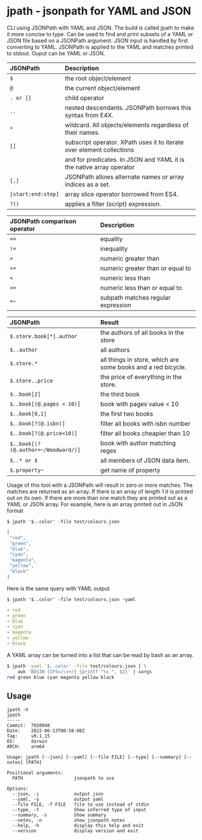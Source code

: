 # jpath - jsonpath for YAML and JSON

CLI using JSONPath with YAML and JSON. The build is called jpath to make it more concise to type. Can be used to find
and print subsets of a YAML or JSON file based on a JSONPath argument. JSON input is handled by first converting to
YAML. JSONPath is applied to the YAML and matches printed to stdout.  Ouput can be YAML or JSON.

| JSONPath           | Description                                                           |
| :----------------- | :-------------------------------------------------------------------- |
| `$`                | the root object/element                                               |
| `@`                | the current object/element                                            |
| `. or []`          | child operator                                                        |
| `..`               | nested descendants. JSONPath borrows this syntax from E4X.            |
| `*`                | wildcard. All objects/elements regardless of their names.             |
| `[]`               | subscript operator. XPath uses it to iterate over element collections |
|                    | and for predicates. In JSON and YAML it is the native array operator  |
| `[,]`              | JSONPath allows alternate names or array indices as a set.            |
| `[start:end:step]` | array slice operator borrowed from ES4.                               |
| `?()`              | applies a filter (script) expression.                                 |

| JSONPath comparison operator | Description                        |
| :--------------------------- | :--------------------------------- |
| `==`                         | equality                           |
| `!=`                         | inequality                         |
| `>`                          | numeric greater than               |
| `>=`                         | numeric greater than or equal to   |
| `<`                          | numeric less than                  |
| `<=`                         | numeric less than or equal to      |
| `=~`                         | subpath matches regular expression |

| JSONPath                            | Result                                                       |
| :---------------------------------- | :----------------------------------------------------------- |
| `$.store.book[*].author`            | the authors of all books in the store                        |
| `$..author`                         | all authors                                                  |
| `$.store.*`                         | all things in store, which are some books and a red bicycle. |
| `$.store..price`                    | the price of everything in the store.                        |
| `$..book[2]`                        | the third book                                               |
| `$..book[(@.pages < 10)]`           | book with pages value < 10                                   |
| `$..book[0,1]`                      | the first two books                                          |
| `$..book[?(@.isbn)]`                | filter all books with isbn number                            |
| `$..book[?(@.price<10)]`            | filter all books cheapier than 10                            |
| `$..book[(?(@.author=~/Woodward/)]` | book with author matching regex                              |
| `$..* or $`                         | all members of JSON data item.                               |
| `$.property~`                       | get name of property                                         |

Usage of this tool with a JSONPath will result in zero or more matches. The matches are returned as an array. If there
is an array of length 1 it is printed out on its own. If there are more than one match they are printed out as a YAML or
JSON array. For example, here is an array printed out in JSON format

`$ jpath '$..color' -file test/colours.json`
```json
[
 "red",
 "green",
 "blue",
 "cyan",
 "magenta",
 "yellow",
 "black"
]
```

Here is the same query with YAML output

`$ jpath '$..color' -file test/colours.json -yaml`
```yaml
- red
- green
- blue
- cyan
- magenta
- yellow
- black
```

A YAML array can be turned into a list that can be read by bash as an array.

```sh
$ jpath -yaml '$..color' -file test/colours.json | \
    awk 'BEGIN {IFS=/\s+/} {printf "%s ", $2}' | xargs
red green blue cyan magenta yellow black
```

## Usage

```
jpath -h
jpath
-----
Commit:  7920948
Date:    2022-06-13T00:58:08Z
Tag:     v0.1.15
OS:      darwin
ARCH:    arm64

Usage: jpath [--json] [--yaml] [--file FILE] [--type] [--summary] [--notes] [PATH]

Positional arguments:
  PATH                   jsonpath to use

Options:
  --json, -j             output json
  --yaml, -y             output yaml
  --file FILE, -f FILE   file to use instead of stdin
  --type, -t             Show inferred type of input
  --summary, -s          Show summary
  --notes, -n            show jsonpath notes
  --help, -h             display this help and exit
  --version              display version and exit
```